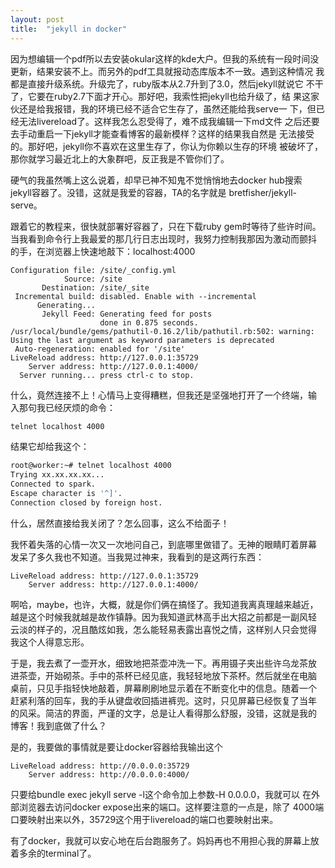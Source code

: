 ```yaml
---
layout: post
title:  "jekyll in docker"
---
```


因为想编辑一个pdf所以去安装okular这样的kde大户。但我的系统有一段时间没
更新，结果安装不上。而另外的pdf工具就报动态库版本不一致。遇到这种情况
我都是直接升级系统。升级完了，ruby版本从2.7升到了3.0，然后jekyll就说它
不干了，它要在ruby2.7下面才开心。那好吧，我索性把jekyll也给升级了，结
果这家伙还是给我报错，我的环境已经不适合它生存了，虽然还能给我serve一
下，但已经无法livereload了。这样我怎么忍受得了，难不成我编辑一下md文件
之后还要去手动重启一下jekyll才能查看博客的最新模样？这样的结果我自然是
无法接受的。那好吧，jekyll你不喜欢在这里生存了，你认为你赖以生存的环境
被破坏了，那你就学习最近北上的大象群吧，反正我是不管你们了。

硬气的我虽然嘴上这么说着，却早已神不知鬼不觉悄悄地去docker hub搜索
jekyll容器了。没错，这就是我爱的容器，TA的名字就是
bretfisher/jekyll-serve。

跟着它的教程来，很快就部署好容器了，只在下载ruby gem时等待了些许时间。
当我看到命令行上我最爱的那几行日志出现时，我努力控制我那因为激动而颤抖
的手，在浏览器上快速地敲下：localhost:4000

```
Configuration file: /site/_config.yml
            Source: /site
       Destination: /site/_site
 Incremental build: disabled. Enable with --incremental
      Generating... 
       Jekyll Feed: Generating feed for posts
                    done in 0.875 seconds.
/usr/local/bundle/gems/pathutil-0.16.2/lib/pathutil.rb:502: warning: Using the last argument as keyword parameters is deprecated
 Auto-regeneration: enabled for '/site'
LiveReload address: http://127.0.0.1:35729
    Server address: http://127.0.0.1:4000/
  Server running... press ctrl-c to stop.
```

什么，竟然连接不上！心情马上变得糟糕，但我还是坚强地打开了一个终端，输
入那句我已经厌烦的命令：

```bash
telnet localhost 4000
```

结果它却给我这个：

```bash
root@worker:~# telnet localhost 4000 
Trying xx.xx.xx.xx...
Connected to spark.
Escape character is '^]'.
Connection closed by foreign host.
```

什么，居然直接给我关闭了？怎么回事，这么不给面子！

我怀着失落的心情一次又一次地问自己，到底哪里做错了。无神的眼睛盯着屏幕
发呆了多久我也不知道。当我晃过神来，我看到的是这两行东西：

```
LiveReload address: http://127.0.0.1:35729
    Server address: http://127.0.0.1:4000/
```

啊哈，maybe，也许，大概，就是你们俩在搞怪了。我知道我离真理越来越近，
越是这个时候我就越是故作镇静。因为我知道武林高手出大招之前都是一副风轻
云淡的样子的，况且酷炫如我，怎么能轻易表露出喜悦之情，这样别人只会觉得
我这个人得意忘形。

于是，我去煮了一壶开水，细致地把茶壶冲洗一下。再用镊子夹出些许乌龙茶放
进茶壶，开始砌茶。手中的茶杯已经见底，我轻轻地放下茶杯。然后就坐在电脑
桌前，只见手指轻快地敲着，屏幕刷刷地显示着在不断变化中的信息。随着一个
赶紧利落的回车，我的手从键盘收回插进裤兜。这时，只见屏幕已经恢复了当年
的风采。简洁的界面，严谨的文字，总是让人看得那么舒服，没错，这就是我的
博客！我到底做了什么？

是的，我要做的事情就是要让docker容器给我输出这个

```
LiveReload address: http://0.0.0.0:35729
    Server address: http://0.0.0.0:4000/
```

只要给bundle exec jekyll serve -l这个命令加上参数-H 0.0.0.0，我就可以
在外部浏览器去访问docker expose出来的端口。这样要注意的一点是，除了
4000端口要映射出来以外，35729这个用于livereload的端口也要映射出来。

有了docker，我就可以安心地在后台跑服务了。妈妈再也不用担心我的屏幕上放
着多余的terminal了。
